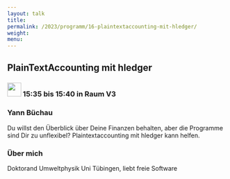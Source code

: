 ```yaml
---
layout: talk
title:
permalink: /2023/programm/16-plaintextaccounting-mit-hledger/
weight:
menu:
---
```

## PlainTextAccounting mit hledger

### <img height = "32" src="../../../images/lightning.svg"> 15:35 bis 15:40 in Raum V3

### Yann Büchau

Du willst den Überblick über Deine Finanzen behalten, aber die Programme sind Dir zu unflexibel? Plaintextaccounting mit hledger kann helfen.

### Über mich

Doktorand Umweltphysik Uni Tübingen, liebt freie Software


